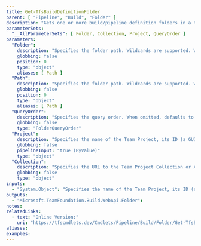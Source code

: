 ```yaml
---
title: Get-TfsBuildDefinitionFolder
parent: [ "Pipeline", "Build", "Folder" ]
description: "Gets one or more build/pipeline definition folders in a team project."
parameterSets: 
  "__AllParameterSets": [ Folder, Collection, Project, QueryOrder ]
parameters: 
  "Folder": 
    description: "Specifies the folder path. Wildcards are supported. When omitted, all build/pipeline folders in the supplied team project are returned." 
    globbing: false 
    position: 0 
    type: "object" 
    aliases: [ Path ] 
  "Path": 
    description: "Specifies the folder path. Wildcards are supported. When omitted, all build/pipeline folders in the supplied team project are returned.This is an alias of the Folder parameter." 
    globbing: false 
    position: 0 
    type: "object" 
    aliases: [ Path ] 
  "QueryOrder": 
    description: "Specifies the query order. When omitted, defaults to None.Possible values: None, FolderAscending, FolderDescending" 
    globbing: false 
    type: "FolderQueryOrder" 
  "Project": 
    description: "Specifies the name of the Team Project, its ID (a GUID), or a Microsoft.TeamFoundation.Core.WebApi.TeamProject object to connect to. When omitted, it defaults to the connection set by Connect-TfsTeamProject (if any). For more details, see the Get-TfsTeamProject cmdlet." 
    globbing: false 
    pipelineInput: "true (ByValue)" 
    type: "object" 
  "Collection": 
    description: "Specifies the URL to the Team Project Collection or Azure DevOps Organization to connect to, a TfsTeamProjectCollection object (Windows PowerShell only), or a VssConnection object. You can also connect to an Azure DevOps Services organizations by simply providing its name instead of the full URL. For more details, see the Get-TfsTeamProjectCollection cmdlet. When omitted, it defaults to the connection set by Connect-TfsTeamProjectCollection (if any)." 
    globbing: false 
    type: "object"
inputs: 
  - "System.Object": "Specifies the name of the Team Project, its ID (a GUID), or a Microsoft.TeamFoundation.Core.WebApi.TeamProject object to connect to. When omitted, it defaults to the connection set by Connect-TfsTeamProject (if any). For more details, see the Get-TfsTeamProject cmdlet."
outputs: 
  - "Microsoft.TeamFoundation.Build.WebApi.Folder": 
notes: 
relatedLinks: 
  - text: "Online Version:" 
    uri: "https://tfscmdlets.dev/Cmdlets/Pipeline/Build/Folder/Get-TfsBuildDefinitionFolder"
aliases: 
examples: 
---
```

